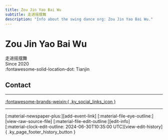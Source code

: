 ```yaml
---
title: Zou Jin Yao Bai Wu
subtitle: 走进摇摆舞
description: "Info about the swing dance org: Zou Jin Yao Bai Wu."
---
```


# Zou Jin Yao Bai Wu

走进摇摆舞  
Since 2020  
:fontawesome-solid-location-dot: Tianjin  


## Contact


---

 [:fontawesome-brands-weixin:{ .ky_social_links_icon }](# "走进摇摆舞")

---

<div class="ky_page_footer" markdown>
<div class="ky_page_footer_trailing" markdown="span">
[:material-newspaper-plus:][add-event-link]
[:material-file-eye-outline:][view-raw-source-file]
[:material-file-edit-outline:][edit-info]
</div>
<div class="ky_page_footer_leading" markdown="span">
[:material-clock-edit-outline: 2024-06-30T10:35:00 UTC][view-edit-history]{ .ky_page_footer_history_button }
</div>
</div>

[add-event-link]: https://github.com/swingdance/events/issues/new?assignees=&labels=add+event&projects=&template=02-add_entity.yml&title=Add%20Event%3A%20zh_CN%20%E2%80%A2%20%3CName%3E&region=zh_CN&province=Tianjin&city=Tianjin&org_id=zou-jin-yao-bai-wu "Add Event"
[view-raw-source-file]: https://github.com/swingdance/orgs/blob/main/zh_CN/zou-jin-yao-bai-wu.json "View Raw Source File"
[edit-info]: https://github.com/swingdance/orgs/issues/new?assignees=&labels=update+org&projects=&template=03-update_entity.yml&title=Update%20Org%3A%20zh_CN%20%E2%80%A2%20Zou%20Jin%20Yao%20Bai%20Wu&region=zh_CN&id=zou-jin-yao-bai-wu&name=Zou%20Jin%20Yao%20Bai%20Wu "Edit Info"

[view-edit-history]: https://github.com/swingdance/orgs/commits/main/zh_CN/zou-jin-yao-bai-wu.json "View Edit History"
